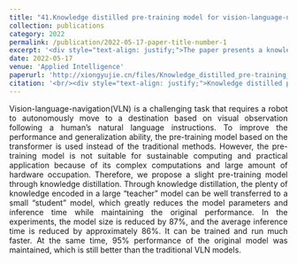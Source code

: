 ```yaml
---
title: "41.Knowledge distilled pre-training model for vision-language-navigation"
collection: publications
category: 2022
permalink: /publication/2022-05-17-paper-title-number-1
excerpt: '<div style="text-align: justify;">The paper presents a knowledge - distilled pre - training model for VLN. It shrinks model size and inference time, keeps 95% of the original performance, and outperforms baselines.</div>'
date: 2022-05-17
venue: 'Applied Intelligence'
paperurl: 'http://xiongyujie.cn/files/Knowledge_distilled_pre-training_model_for_vision-language-navigation.pdf'
citation: '<br/><div style="text-align: justify;">Knowledge distilled pre-training model for vision-language-navigation, B. Huang*, S. Zhang, J.-T. Huang, Y.-J. Yu, Z.-C. Shi and Y.-J. Xiong, Applied Intelligence, 2022, 53 (1): 5607–5619</div>'
---
```


<div style="text-align: justify;">Vision-language-navigation(VLN) is a challenging task that requires a robot to autonomously move to a destination based on visual observation following a human’s natural language instructions. To improve the performance and generalization ability, the pre-training model based on the transformer is used instead of the traditional methods. However, the pre-training model is not suitable for sustainable computing and practical application because of its complex computations and large amount of hardware occupation. Therefore, we propose a slight pre-training model through knowledge distillation. Through knowledge distillation, the plenty of knowledge encoded in a large “teacher” model can be well transferred to a small “student” model, which greatly reduces the model parameters and inference time while maintaining the original performance. In the experiments, the model size is reduced by 87%, and the average inference time is reduced by approximately 86%. It can be trained and run much faster. At the same time, 95% performance of the original model was maintained, which is still better than the traditional VLN models.</div>

<br/>
